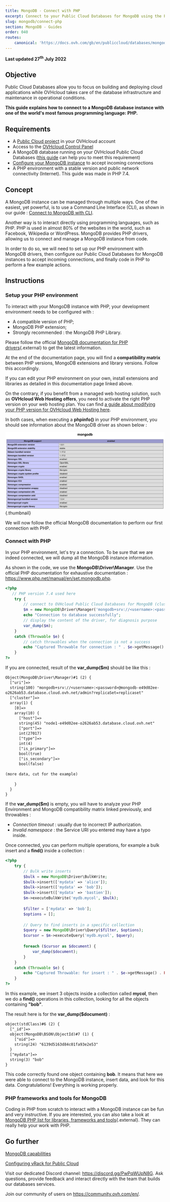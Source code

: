 ```yaml
---
title: MongoDB - Connect with PHP
excerpt: Connect to your Public Cloud Databases for MongoDB using the PHP programming language
slug: mongodb/connect-php
section: MongoDB - Guides
order: 040
routes:
    canonical: 'https://docs.ovh.com/gb/en/publiccloud/databases/mongodb/connect-php/'
---
```


**Last updated 27<sup>th</sup> July 2022**

## Objective

Public Cloud Databases allow you to focus on building and deploying cloud applications while OVHcloud takes care of the database infrastructure and maintenance in operational conditions.

**This guide explains how to connect to a MongoDB database instance with one of the world's most famous programming language: PHP.**

## Requirements

- A [Public Cloud project](https://www.ovhcloud.com/de/public-cloud/) in your OVHcloud account
- Access to the [OVHcloud Control Panel](https://www.ovh.com/auth/?action=gotomanager&from=https://www.ovh.de/&ovhSubsidiary=de)
- A MongoDB database running on your OVHcloud Public Cloud Databases ([this guide](https://docs.ovh.com/de/publiccloud/databases/getting-started/) can help you to meet this requirement)
- [Configure your MongoDB instance](https://docs.ovh.com/de/publiccloud/databases/mongodb/managing-service/) to accept incoming connections
- A PHP environment with a stable version and public network connectivity (Internet). This guide was made in PHP 7.4.

## Concept

A MongoDB instance can be managed through multiple ways.
One of the easiest, yet powerful, is to use a Command Line Interface (CLI), as shown in our guide : [Connect to MongoDB with CLI](https://docs.ovh.com/de/publiccloud/databases/mongodb/connect-cli).

Another way is to interact directly using programming languages, such as PHP.
PHP is used in almost 80% of the websites in the world, such as Facebook, Wikipedia or WordPress.
MongoDB provides PHP drivers, allowing us to connect and manage a MongoDB instance from code.

In order to do so, we will need to set up our PHP environment with MongoDB drivers, then configure our Public Cloud Databases for MongoDB instances to accept incoming connections, and finally code in PHP to perform a few example actions.

## Instructions

### Setup your PHP environment

To interact with your MongoDB instance with PHP, your development environment needs to be configured with :

- A compatible version of PHP;
- MongoDB PHP extension;
- Strongly recommended : the MongoDB PHP Library.

Please follow the official [MongoDB documentation for PHP drivers](https://docs.mongodb.com/drivers/php/){.external} to get the latest information.

At the end of the documentation page, you will find a **compatibility matrix** between PHP versions, MongoDB extensions and library versions.
Follow this accordingly.

If you can edit your PHP environment on your own, install extensions and libraries as detailed in this documentation page linked above.

On the contrary, if you benefit from a managed web hosting solution, such as **OVHcloud Web Hosting offers**, you need to activate the right PHP version on your web hosting plan. You can find [a guide about modifying your PHP version for OVHcloud Web Hosting here](https://docs.ovh.com/de/hosting/konfiguration_von_php_fur_ein_ovh_webhosting_2014/).

In both cases, when executing a **phpinfo()** in your PHP environment, you should see information about the MongoDB driver as shown below :

![PHP Drivers](images/php_mongodb_driver.png){.thumbnail}

We will now follow the official MongoDB documentation to perform our first connection with PHP.

### Connect with PHP

In your PHP environment, let's try a connection. To be sure that we are indeed connected, we will dump all the MongoDB instance information.

As shown in the code, we use the **MongoDB\Driver\Manager**. Use the official PHP documentation for exhaustive documentation : <https://www.php.net/manual/en/set.mongodb.php>.

```php
<?php
   // PHP version 7.4 used here
    try {
        // connect to OVHcloud Public Cloud Databases for MongoDB (cluster in version 4.4, MongoDB PHP Extension in 1.8.1)
        $m = new MongoDB\Driver\Manager('mongodb+srv://<username>:<password>@mongodb-e49d02ee-o2626ab53.database.cloud.ovh.net/admin?replicaSet=replicaset');
        echo "Connection to database successfully";
        // display the content of the driver, for diagnosis purpose
        var_dump($m);
    }
    catch (Throwable $e) {
        // catch throwables when the connection is not a success
        echo "Captured Throwable for connection : " . $e->getMessage() . PHP_EOL;
    }
?>
```

If you are connected, result of the **var_dump($m)** should be like this :

```
Object(MongoDB\Driver\Manager)#1 (2) {
  ["uri"]=>
  string(100) "mongodb+srv://<username>:<password>@mongodb-e49d02ee-o2626ab53.database.cloud.ovh.net/admin?replicaSet=replicaset"
  ["cluster"]=>
  array(1) {
    [0]=>
    array(10) {
      ["host"]=>
      string(45) "node1-e49d02ee-o2626ab53.database.cloud.ovh.net"
      ["port"]=>
      int(27017)
      ["type"]=>
      int(4)
      ["is_primary"]=>
      bool(true)
      ["is_secondary"]=>
      bool(false)

(more data, cut for the example)

    }
  }
}
```

If the **var_dump($m)** is empty, you will have to analyze your PHP Environment and MongoDB compatibility matrix linked previously, and throwables :

- *Connection timeout* : usually due to incorrect IP authorization.
- *Invalid namespace* : the Service URI you entered may have a typo inside.

Once connected, you can perform multiple operations, for example a bulk insert and a **find()** inside a collection :

```php
<?php
    try {
        // Bulk write inserts
        $bulk = new MongoDB\Driver\BulkWrite;
        $bulk->insert(['mydata' => 'alice']);
        $bulk->insert(['mydata' => 'bob']);
        $bulk->insert(['mydata' => 'bastien']);
        $m->executeBulkWrite('mydb.mycol', $bulk);

        $filter = ['mydata' => 'bob'];
        $options = [];

        // Query to find inserts in a specific collection
        $query = new MongoDB\Driver\Query($filter, $options);
        $cursor = $m->executeQuery('mydb.mycol', $query);

        foreach ($cursor as $document) {
            var_dump($document);
        }
    }
    catch (Throwable $e) {
        echo "Captured Throwable: for insert : " . $e->getMessage() . PHP_EOL;
    }
?>
```

In this example, we insert 3 objects inside a collection called **mycol**, then we do a **find()** operations in this collection, looking for all the objects containing **"bob"**.

The result here is for the **var_dump($document)** :

```
object(stdClass)#6 (2) {
  ["_id"]=>
  object(MongoDB\BSON\ObjectId)#7 (1) {
    ["oid"]=>
    string(24) "6139d5163d84c01fa93e2e53"
  }
  ["mydata"]=>
  string(3) "bob"
}
```

This code correctly found one object containing **bob**. It means that here we were able to connect to the MongoDB instance, insert data, and look for this data.
Congratulations! Everything is working properly.

### PHP frameworks and tools for MongoDB

Coding in PHP from scratch to interact with a MongoDB instance can be fun and very instructive.
If you are interested, you can also take a look at [MongoDB PHP list for libraries, frameworks and tools](https://docs.mongodb.com/drivers/php-libraries/){.external}.
They can really help your work with PHP.

## Go further

[MongoDB capabilities](https://docs.ovh.com/de/publiccloud/databases/mongodb/capabilities/)

[Configuring vRack for Public Cloud](https://docs.ovh.com/de/public-cloud/public-cloud-vrack/)

Visit our dedicated Discord channel: <https://discord.gg/PwPqWUpN8G>. Ask questions, provide feedback and interact directly with the team that builds our databases services.

Join our community of users on <https://community.ovh.com/en/>.
